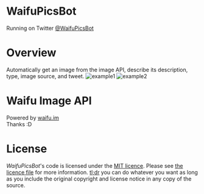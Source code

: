 # WaifuPicsBot
Running on Twitter [@WaifuPicsBot](https://twitter.com/WaifuPicsBot)

# Overview
Automatically get an image from the image API, describe its description, type, image source, and tweet.
![example1](https://user-images.githubusercontent.com/99951138/163680930-99f6308c-6c1c-43dd-ad8e-f05c2384b30d.png)
![example2](https://user-images.githubusercontent.com/99951138/163680954-68796b02-da51-499a-924a-c223c150e245.png)


# Waifu Image API
Powered by [waifu.im](https://waifu.im)  
Thanks :D

# License
*WaifuPicsBot*'s code is licensed under the [MIT licence](https://opensource.org/licenses/MIT). Please see [the licence file](LICENCE) for more information. [tl;dr](https://tldrlegal.com/license/mit-license) you can do whatever you want as long as you include the original copyright and license notice in any copy of the source.
